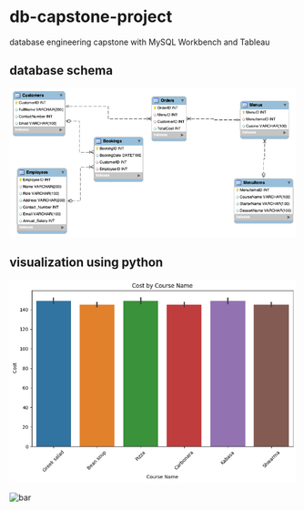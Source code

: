 # db-capstone-project
database engineering capstone with MySQL Workbench and Tableau

## database schema
![db](LittleLemonDM.png)

## visualization using python
![costs](costs.png)

![bar](bar.png)
